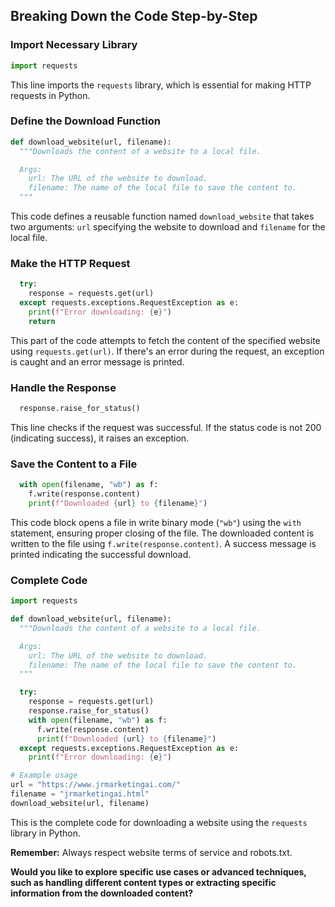 ## Breaking Down the Code Step-by-Step

### Import Necessary Library
```python
import requests
```

This line imports the `requests` library, which is essential for making HTTP requests in Python.

### Define the Download Function
```python
def download_website(url, filename):
  """Downloads the content of a website to a local file.

  Args:
    url: The URL of the website to download.
    filename: The name of the local file to save the content to.
  """
```
This code defines a reusable function named `download_website` that takes two arguments: `url` specifying the website to download and `filename` for the local file.

### Make the HTTP Request
```python
  try:
    response = requests.get(url)
  except requests.exceptions.RequestException as e:
    print(f"Error downloading: {e}")
    return
```
This part of the code attempts to fetch the content of the specified website using `requests.get(url)`. If there's an error during the request, an exception is caught and an error message is printed.

### Handle the Response
```python
  response.raise_for_status()
```
This line checks if the request was successful. If the status code is not 200 (indicating success), it raises an exception.

### Save the Content to a File
```python
  with open(filename, "wb") as f:
    f.write(response.content)
    print(f"Downloaded {url} to {filename}")
```
This code block opens a file in write binary mode (`"wb"`) using the `with` statement, ensuring proper closing of the file. The downloaded content is written to the file using `f.write(response.content)`. A success message is printed indicating the successful download.

### Complete Code
```python
import requests

def download_website(url, filename):
  """Downloads the content of a website to a local file.

  Args:
    url: The URL of the website to download.
    filename: The name of the local file to save the content to.
  """

  try:
    response = requests.get(url)
    response.raise_for_status()
    with open(filename, "wb") as f:
      f.write(response.content)
      print(f"Downloaded {url} to {filename}")
  except requests.exceptions.RequestException as e:
    print(f"Error downloading: {e}")

# Example usage
url = "https://www.jrmarketingai.com/"
filename = "jrmarketingai.html"
download_website(url, filename)
```

This is the complete code for downloading a website using the `requests` library in Python.
 
**Remember:** Always respect website terms of service and robots.txt.
 
**Would you like to explore specific use cases or advanced techniques, such as handling different content types or extracting specific information from the downloaded content?**
